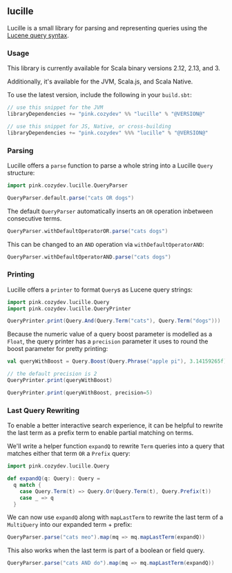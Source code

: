 ## lucille

Lucille is a small library for parsing and representing queries using the [Lucene query syntax](https://lucene.apache.org/core/9_8_0/queryparser/org/apache/lucene/queryparser/flexible/standard/StandardQueryParser.html).


### Usage

This library is currently available for Scala binary versions 2.12, 2.13, and 3.

Additionally, it's available for the JVM, Scala.js, and Scala Native.

To use the latest version, include the following in your `build.sbt`:

```scala
// use this snippet for the JVM
libraryDependencies += "pink.cozydev" %% "lucille" % "@VERSION@"

// use this snippet for JS, Native, or cross-building
libraryDependencies += "pink.cozydev" %%% "lucille" % "@VERSION@"
```

### Parsing

Lucille offers a `parse` function to parse a whole string into a Lucille `Query` structure:

```scala mdoc
import pink.cozydev.lucille.QueryParser

QueryParser.default.parse("cats OR dogs")
```

The default `QueryParser` automatically inserts an `OR` operation inbetween consecutive terms.

```scala mdoc
QueryParser.withDefaultOperatorOR.parse("cats dogs")
```

This can be changed to an `AND` operation via `withDefaultOperatorAND`:

```scala mdoc
QueryParser.withDefaultOperatorAND.parse("cats dogs")
```

### Printing

Lucille offers a `printer` to format `Query`s as Lucene query strings:

```scala mdoc
import pink.cozydev.lucille.Query
import pink.cozydev.lucille.QueryPrinter

QueryPrinter.print(Query.And(Query.Term("cats"), Query.Term("dogs")))
```

Because the numeric value of a query boost parameter is modelled as a `Float`, the query printer
has a `precision` parameter it uses to round the boost parameter for pretty printing:

```scala mdoc
val queryWithBoost = Query.Boost(Query.Phrase("apple pi"), 3.14159265f)

// the default precision is 2
QueryPrinter.print(queryWithBoost)

QueryPrinter.print(queryWithBoost, precision=5)
```

### Last Query Rewriting

To enable a better interactive search experience, it can be helpful to rewrite the last term as a
prefix term to enable partial matching on terms.

We'll write a helper function `expandQ` to rewrite `Term` queries into a query that matches either
that term `OR` a `Prefix` query:

```scala mdoc:silent
import pink.cozydev.lucille.Query

def expandQ(q: Query): Query =
  q match {
    case Query.Term(t) => Query.Or(Query.Term(t), Query.Prefix(t))
    case _ => q
  }
```

We can now use `expandQ` along with `mapLastTerm` to rewrite the last term of a `MultiQuery` into our
expanded term + prefix:

```scala mdoc
QueryParser.parse("cats meo").map(mq => mq.mapLastTerm(expandQ))
```

This also works when the last term is part of a boolean or field query.

```scala mdoc
QueryParser.parse("cats AND do").map(mq => mq.mapLastTerm(expandQ))
```
